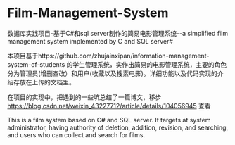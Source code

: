 # Film-Management-System
数据库实践项目-基于C#和sql server制作的简易电影管理系统--a simplified film management system implemented by C and SQL server# 

本项目基于https://github.com/zhujainxipan/information-management-system-of-students
的学生管理系统，实作出简易的电影管理系统，主要的角色分为管理员(增删查改）和用户(收藏以及搜索电影)。详细功能以及代码实现的介绍存放在上传的文档里。

在项目的实现中，把遇到的一些坑总结了一篇博文，移步 https://blog.csdn.net/weixin_43227712/article/details/104056945
查看

This is a film system based on C# and SQL server. It targets at system administrator, having authority of deletion, addition, revision, and searching, and users who can collect and search for films.
